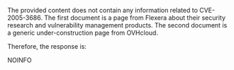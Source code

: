 The provided content does not contain any information related to CVE-2005-3686. The first document is a page from Flexera about their security research and vulnerability management products. The second document is a generic under-construction page from OVHcloud.

Therefore, the response is:

NOINFO